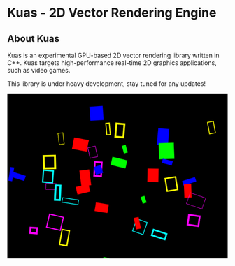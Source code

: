 # Kuas - 2D Vector Rendering Engine

## About Kuas

Kuas is an experimental GPU-based 2D vector rendering library written in C++.
Kuas targets high-performance real-time 2D graphics applications, such as video games.

This library is under heavy development, stay tuned for any updates!

![Preview](docs/preview.png)
